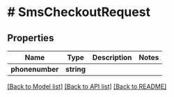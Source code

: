 # # SmsCheckoutRequest

## Properties

Name | Type | Description | Notes
------------ | ------------- | ------------- | -------------
**phonenumber** | **string** |  |

[[Back to Model list]](../../README.md#models) [[Back to API list]](../../README.md#endpoints) [[Back to README]](../../README.md)
